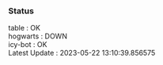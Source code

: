 ### Status


table : OK  
hogwarts : DOWN  
icy-bot : OK  
Latest Update : 2023-05-22 13:10:39.856575
